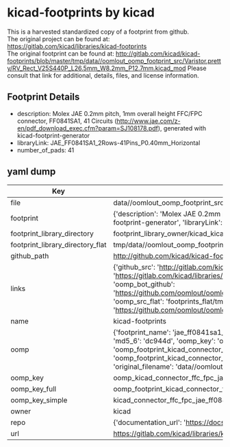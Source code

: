 # kicad-footprints by kicad  
This is a harvested standardized copy of a footprint from github.  
The original project can be found at:  
https://gitlab.com/kicad/libraries/kicad-footprints  
The original footprint can be found at:
http://gitlab.com/kicad/kicad-footprints/blob/master/tmp/data//oomlout_oomp_footprint_src/Varistor.pretty/RV_Rect_V25S440P_L26.5mm_W8.2mm_P12.7mm.kicad_mod
Please consult that link for additional, details, files, and license information.  
## Footprint Details
* description: Molex JAE 0.2mm pitch, 1mm overall height FFC/FPC connector, FF0841SA1, 41 Circuits (http://www.jae.com/z-en/pdf_download_exec.cfm?param=SJ108178.pdf), generated with kicad-footprint-generator  
* libraryLink: JAE_FF0841SA1_2Rows-41Pins_P0.40mm_Horizontal  
* number_of_pads: 41  
## yaml dump  
| Key | Value |  
| --- | --- |  
| file | data//oomlout_oomp_footprint_src/kicad-footprints/Connector_FFC-FPC.pretty/JAE_FF0841SA1_2Rows-41Pins_P0.40mm_Horizontal.kicad_mod |  
| footprint | {'description': 'Molex JAE 0.2mm pitch, 1mm overall height FFC/FPC connector, FF0841SA1, 41 Circuits (http://www.jae.com/z-en/pdf_download_exec.cfm?param=SJ108178.pdf), generated with kicad-footprint-generator', 'libraryLink': 'JAE_FF0841SA1_2Rows-41Pins_P0.40mm_Horizontal', 'number_of_pads': 41} |  
| footprint_library_directory | footprint_library_owner/kicad_kicad-footprints/ |  
| footprint_library_directory_flat | tmp/data//oomlout_oomp_footprint_src/footprints_flat/kicad_connector_ffc_fpc_jae_ff0841sa1_2rows_41pins_p0_40mm_horizontal/working |  
| github_path | http://github.com/kicad/kicad-footprints/blob/master/tmp/data//oomlout_oomp_footprint_src/Connector_FFC-FPC.pretty/JAE_FF0841SA1_2Rows-41Pins_P0.40mm_Horizontal.kicad_mod |  
| links | {'github_src': 'http://gitlab.com/kicad/kicad-footprints/blob/master/tmp/data//oomlout_oomp_footprint_src/Varistor.pretty/RV_Rect_V25S440P_L26.5mm_W8.2mm_P12.7mm.kicad_mod', 'github_src_repo': 'https://gitlab.com/kicad/libraries/kicad-footprints', 'oomp_bot': 'tmp/data//oomlout_oomp_footprint_src/footprints/kicad_connector_ffc_fpc_jae_ff0841sa1_2rows_41pins_p0_40mm_horizontal/working', 'oomp_bot_github': 'https://github.com/oomlout/oomlout_oomp_footprint_bot/tree/main/tmp/data//oomlout_oomp_footprint_src/footprints/kicad_connector_ffc_fpc_jae_ff0841sa1_2rows_41pins_p0_40mm_horizontal/working', 'oomp_src_flat': 'footprints_flat/tmp/data//oomlout_oomp_footprint_src/footprints_flat/kicad_connector_ffc_fpc_jae_ff0841sa1_2rows_41pins_p0_40mm_horizontal/working', 'oomp_src_flat_github': 'https://github.com/oomlout/oomlout_oomp_footprint_src/tree/main/tmp/data//oomlout_oomp_footprint_src/footprints_flat/kicad_connector_ffc_fpc_jae_ff0841sa1_2rows_41pins_p0_40mm_horizontal/working'} |  
| name | kicad-footprints |  
| oomp | {'footprint_name': 'jae_ff0841sa1_2rows_41pins_p0_40mm_horizontal', 'library_name': 'connector_ffc_fpc', 'md5': 'dc944dde07b0498655369ada133a40cd', 'md5_10': 'dc944dde07', 'md5_5': 'dc944', 'md5_6': 'dc944d', 'oomp_key': 'oomp_kicad_connector_ffc_fpc_jae_ff0841sa1_2rows_41pins_p0_40mm_horizontal', 'oomp_key_extra': 'oomp_footprint_kicad_connector_ffc_fpc_jae_ff0841sa1_2rows_41pins_p0_40mm_horizontal', 'oomp_key_full': 'oomp_footprint_kicad_connector_ffc_fpc_jae_ff0841sa1_2rows_41pins_p0_40mm_horizontal_dc944d', 'oomp_key_simple': 'kicad_connector_ffc_fpc_jae_ff0841sa1_2rows_41pins_p0_40mm_horizontal', 'original_filename': 'data//oomlout_oomp_footprint_src/kicad-footprints/Connector_FFC-FPC.pretty/JAE_FF0841SA1_2Rows-41Pins_P0.40mm_Horizontal.kicad_mod', 'owner_name': 'kicad'} |  
| oomp_key | oomp_kicad_connector_ffc_fpc_jae_ff0841sa1_2rows_41pins_p0_40mm_horizontal |  
| oomp_key_full | oomp_footprint_kicad_connector_ffc_fpc_jae_ff0841sa1_2rows_41pins_p0_40mm_horizontal |  
| oomp_key_simple | kicad_connector_ffc_fpc_jae_ff0841sa1_2rows_41pins_p0_40mm_horizontal |  
| owner | kicad |  
| repo | {'documentation_url': 'https://docs.github.com/rest/repos/repos#get-a-repository', 'message': 'Not Found'} |  
| url | https://gitlab.com/kicad/libraries/kicad-footprints |  

